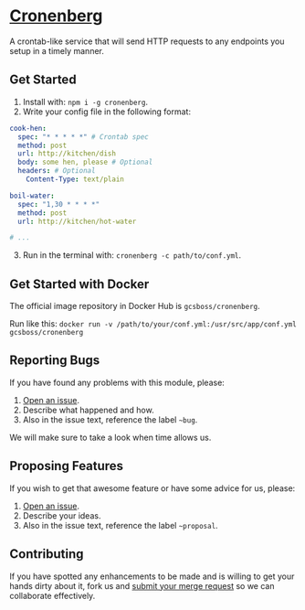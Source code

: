 # [Cronenberg](https://gitlab.com/GCSBOSS/cronenberg)

A crontab-like service that will send HTTP requests to any endpoints you setup in a timely manner.

## Get Started

1. Install with: `npm i -g cronenberg`.
2. Write your config file in the following format:
```yaml
cook-hen:
  spec: "* * * * *" # Crontab spec
  method: post
  url: http://kitchen/dish
  body: some hen, please # Optional
  headers: # Optional
    Content-Type: text/plain

boil-water:
  spec: "1,30 * * * *"
  method: post
  url: http://kitchen/hot-water

# ...
```

3. Run in the terminal with: `cronenberg -c path/to/conf.yml`.

## Get Started with Docker

The official image repository in Docker Hub is `gcsboss/cronenberg`.

Run like this: `docker run -v /path/to/your/conf.yml:/usr/src/app/conf.yml gcsboss/cronenberg`

## Reporting Bugs
If you have found any problems with this module, please:

1. [Open an issue](https://gitlab.com/GCSBOSS/cronenberg/issues/new).
2. Describe what happened and how.
3. Also in the issue text, reference the label `~bug`.

We will make sure to take a look when time allows us.

## Proposing Features
If you wish to get that awesome feature or have some advice for us, please:
1. [Open an issue](https://gitlab.com/GCSBOSS/cronenberg/issues/new).
2. Describe your ideas.
3. Also in the issue text, reference the label `~proposal`.

## Contributing
If you have spotted any enhancements to be made and is willing to get your hands
dirty about it, fork us and
[submit your merge request](https://gitlab.com/GCSBOSS/cronenberg/merge_requests/new)
so we can collaborate effectively.
